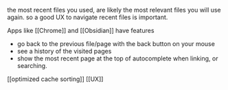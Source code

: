 the most recent files you used, are likely the most relevant files you will use again.
so a good UX to navigate recent files is important.

Apps like [[Chrome]] and [[Obsidian]] have features
- go back to the previous file/page with the back button on your mouse
- see a history of the visited pages
- show the most recent page at the top of autocomplete when linking, or searching.

[[optimized cache sorting]]
[[UX]]